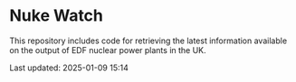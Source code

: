 # Nuke Watch

This repository includes code for retrieving the latest information available on the output of EDF nuclear power plants in the UK.

Last updated: 2025-01-09 15:14